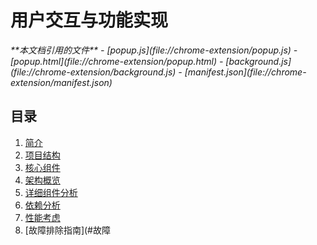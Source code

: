 
# 用户交互与功能实现

<cite>
**本文档引用的文件**
- [popup.js](file://chrome-extension/popup.js)
- [popup.html](file://chrome-extension/popup.html)
- [background.js](file://chrome-extension/background.js)
- [manifest.json](file://chrome-extension/manifest.json)
</cite>

## 目录
1. [简介](#简介)
2. [项目结构](#项目结构)
3. [核心组件](#核心组件)
4. [架构概览](#架构概览)
5. [详细组件分析](#详细组件分析)
6. [依赖分析](#依赖分析)
7. [性能考虑](#性能考虑)
8. [故障排除指南](#故障